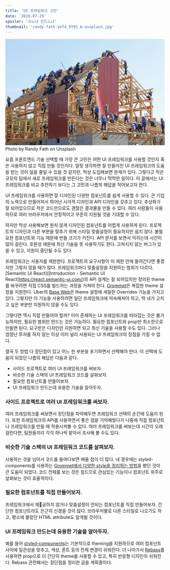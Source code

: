 ```yaml
---
title: 'UI 프레임워크 고민'
date: '2019-07-29'
spoiler: '쓰느냐 만드느냐'
thumbnail: 'randy-fath-ymf4_9Y9S_A-unsplash.jpg'
---
```


![Photo by Randy Fath on Unsplash](./randy-fath-ymf4_9Y9S_A-unsplash.jpg)
Photo by Randy Fath on Unsplash

요즘 프론트엔드 기술 선택할 때 가장 큰 고민은 어떤 UI 프레임워크를 사용할 것인지 혹은 사용하지 않고 직접 만들 것인지다. 얼핏 생각하면 잘 만들어진 UI 프레임워크의 도움을 받는 것이 일을 줄일 수 있을 것 같지만, 막상 도입해보면 문제가 있다. 그렇다고 작은 규모의 팀에서 새로 프레임워크를 만든다는 것은 너무나 막막한 일이다. 이 글에서는 UI 프레임워크를 비교 추천하기 보다는 그 고민과 나름의 해답을 적어보고자 한다.

UI 프레임워크를 사용하면 잘 디자인된 다양한 컴포넌트를 쉽게 사용할 수 있다. 큰 기업의 노력으로 만들어져서 뛰어난 시각적 디자인과 API 디자인을 갖추고 있다. 추상화가 잘 되어있으므로 적은 코드만으로도 괜찮은 결과물을 만들 수 있다. 여러 사람들이 사용하므로 여러 브라우저에서 안정적이고 꾸준히 지원될 것을 기대할 수 있다.

하지만 막상 사용해보면 원치 않게 디자인된 컴포넌트를 어렵게 사용하게 된다. 프로젝트의 디자인과 다른 부분을 맞추기 위해 스타일 맞춤설정이 필요하지만 쉽지 않다. 불필요한 컴포넌트와 기능 때문에 번들 크기가 커진다. API 문서를 보면서 익히는데 시간이 많이 걸린다. 호환성 때문에 최신 기술을 못 사용하기도 한다. 고쳐지지 않는 버그가 있을 수 있고, 지원이 중단될 수도 있다.

프레임워크는 사용자를 제한한다. 프로젝트의 요구사항이 이 제한 안에 들어간다면 좋겠지만 그렇지 않을 때가 많다. 프레임워크마다 맞춤설정을 지원하는 범위가 다르다. [Semantic UI React]([Introduction - Semantic UI React]https://react.semantic-ui.com/)의 API 설계는 잘 되어있지만 정의된 theme를 바꾸려면 직접 CSS를 빌드하는 과정을 거쳐야 한다. [Grommet](https://v2.grommet.io/)은 복잡한 theme 설정을 지원한다. Uber의 [Base Web](https://baseweb.design/)은 theme 설정에 세밀한 Overrides 기능을 가지고 있다. 그렇지만 이 기능을 사용하려면 일단 프레임워크에 익숙해져야 하고, 딱 내가 고치고 싶은 부분만 지원하지 않을 수도 있다.

그렇다면 역시 직접 만들어야 할까? 이미 존재하는 UI 프레임워크를 따라잡는 것은 불가능하지만, 필요한 범위만 만드는 것은 가능하다. 필요한 컴포넌트와 prop만 최소한으로 만들면 된다. 요구받은 디자인만 지원하면 되고 최신 기술을 사용할 수도 있다. 그러나 엄청난 투자를 하지 않는 이상 이미 널리 사용되는 UI 프레임워크의 장점을 가질 수 없다.

결국 두 방법 다 장단점이 있고 어느 한 부분을 포기하면서 선택해야 한다. 이 선택에 도움이 되었던 나름의 해답은 다음과 같다.

- 사이드 프로젝트로 여러 UI 프레임워크를 써보자.
- 비슷한 기술 스택의 UI 프레임워크 코드를 살펴보자.
- 필요한 컴포넌트를 만들어보자.
- UI 프레임워크 만드는데 유용한 기술을 알아두자.

### 사이드 프로젝트로 여러 UI 프레임워크를 써보자.

여러 프레임워크를 써보면서 장단점을 파악해두면 프레임워크 선택의 순간에 도움이 된다. 또한 프레임워크의 API를 사용하면서 좋은 점을 기억해뒀다가 나중에 직접 컴포넌트나 프레임워크를 만들 때 적용시켜볼 수 있다. 여러 프레임워크를 써보는데 시간이 오래 걸린다면, 팀원들끼리 각각 하나씩 맡아서 조사해 볼 수도 있다.

### 비슷한 기술 스택의 UI 프레임워크 코드를 살펴보자.

사용하는 것을 넘어서 코드를 들여다보면 배울 점이 더 많다. 내 경우에는 styled-components를 사용하는 [Grommet에서 다양한 style을 정리하는 방법](https://github.com/grommet/grommet/blob/master/src/js/components/Button/StyledButton.js#L100)을 봤던 것이 큰 도움이 되었다. 코드 전체를 보는 것은 힘드므로 관심있는 기능이나 컴포넌트 위주로 살펴보는 것이 효율적이다.

### 필요한 컴포넌트를 직접 만들어보자.

프레임워크에서 제공하지 않거나 맞춤설정이 안되는 컴포넌트를 직접 만들어보자. 간단한 컴포넌트라도 은근히 신경쓸 것이 많다. 브라우저별로 다른 스타일로 나오기도 하고, 평소에 몰랐던 HTML attribute도 알게될 것이다.

### UI 프레임워크 만드는데 유용한 기술을 알아두자.

예를 들어 [styled-components](https://www.styled-components.com/)는 기본적으로 theming을 지원하므로 여러 컴포넌트 사이에 일관성을 맞추고, 색상, 폰트 등의 전체 변경이 쉬워진다. 더 나아가서 [Rebass](https://rebassjs.org/)를 사용하면 prop으로 더 간단히 theme를 사용할 수 있고, 특히 반응형 디자인이 쉬워진다. Rebass 관련해서는 장단점을 정리한 글을 계획중이다.
